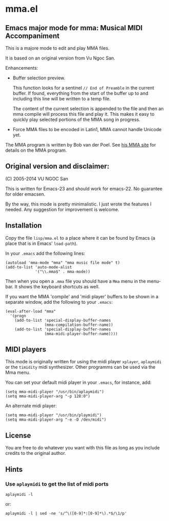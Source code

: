 # mma.el

## Emacs major mode for mma: Musical MIDI Accompaniment

This is a majore mode to edit and play MMA files.

It is based on an original version from Vu Ngoc San.

Enhancements:

* Buffer selection preview.

  This function looks for a sentinel `// End of Preamble` in the
  current buffer. If found, everything from the start of the buffer up
  to and including this line will be written to a temp file.
  
  The content of the current selection is appended to the file and
  then an mma compile will process this file and play it. This makes
  it easy to quickly play selected portions of the MMA song in
  progress.

* Force MMA files to be encoded in Latin1, MMA cannot handle Unicode yet.

The MMA program is written by Bob van der Poel.
See [his MMA site](https://www.mellowwood.ca/mma) for
details on the MMA program.

## Original version and disclaimer:

(C) 2005-2014 VU NGOC San

This is written for Emacs-23 and should work for emacs-22. No
guarantee for older emacsen.

By the way, this mode is pretty minimalistic. I just wrote the
features I needed. Any suggestion for improvement is welcome.

## Installation

Copy the file `lisp/mma.el` to a place where it can be found by Emacs
(a place that is in Emacs' `load-path`).

In your `.emacs` add the following lines:

    (autoload 'mma-mode "mma" "mma music file mode" t)
    (add-to-list 'auto-mode-alist
                 '("\\.mma$" . mma-mode))

Then when you open a `.mma` file you should have a `Mma` menu in the menu-bar.
It shows the keyboard shortcuts as well.

If you want the MMA 'compile' and 'midi player' buffers to be shown in
a separate window, add the following to your `.emacs`:

    (eval-after-load "mma"
      '(progn
        (add-to-list 'special-display-buffer-names
                     (mma-compilation-buffer-name))
        (add-to-list 'special-display-buffer-names
                     (mma-midi-player-buffer-name))))

## MIDI players

This mode is originally written for using the midi player `xplayer`, `aplaymidi`
or the `timidity` midi synthesizer. Other programms can be used via
the Mma menu.

You can set your default midi player in your `.emacs`, for instance, add:

    (setq mma-midi-player "/usr/bin/aplaymidi")
    (setq mma-midi-player-arg "-p 128:0")

An alternate midi player:

	(setq mma-midi-player "/usr/bin/playmidi")
	(setq mma-midi-player-arg "-e -D /dev/midi")

## License

You are free to do whatever you want with this file as long as you
include credits to the original author.

## Hints

### Use `aplaymidi` to get the list of midi ports

    aplaymidi -l

or:

    aplaymidi -l | sed -ne 's/^\([0-9]*:[0-9]*\).*$/\1/p'
